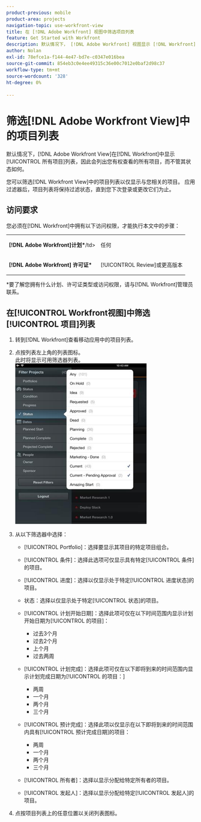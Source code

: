 ```yaml
---
product-previous: mobile
product-area: projects
navigation-topic: use-workfront-view
title: 在 [!DNL Adobe Workfront] 视图中筛选项目列表
feature: Get Started with Workfront
description: 默认情况下， [!DNL Adobe Workfront] 视图显示 [!DNL Workfront]中的[!UICONTROL 所有项目]列表，因此您有权查看的所有项目都会列出，而不管其状态如何。
author: Nolan
exl-id: 78efce1a-f144-4e47-bd7e-c0347e016bea
source-git-commit: 854eb3c0e4ee49315c36e00c7012e0baf2d98c37
workflow-type: tm+mt
source-wordcount: '328'
ht-degree: 0%

---
```


# 筛选[!DNL Adobe Workfront View]中的项目列表

默认情况下，[!DNL Adobe Workfront View]在[!DNL Workfront]中显示[!UICONTROL 所有项目]列表，因此会列出您有权查看的所有项目，而不管其状态如何。

您可以筛选[!DNL Workfront View]中的项目列表以仅显示与您相关的项目。 应用过滤器后，项目列表将保持过滤状态，直到您下次登录或更改它们为止。

## 访问要求

您必须在[!DNL Workfront]中拥有以下访问权限，才能执行本文中的步骤：

<table style="table-layout:auto"> 
 <col> 
 </col> 
 <col> 
 </col> 
 <tbody> 
  <tr> 
   <td role="rowheader"><strong>[!DNL Adobe Workfront]计划*</strong>/td&gt; 
   <td> <p>任何</p> </td> 
  </tr> 
  <tr> 
   <td role="rowheader"><strong>[!DNL Adobe Workfront] 许可证*</strong></td> 
   <td> <p>[!UICONTROL Review]或更高版本</p> </td> 
  </tr> 
 </tbody> 
</table>

&#42;要了解您拥有什么计划、许可证类型或访问权限，请与[!DNL Workfront]管理员联系。

## 在[!UICONTROL Workfront视图]中筛选[!UICONTROL 项目]列表

1. 转到[!DNL Workfront]查看移动应用中的项目列表。
1. 点按列表左上角的列表图标。\
   此时将显示可用筛选器列表。\
   ![WF_View_filters_050621.jpg](assets/wf-view-filters-050621-350x427.jpg)

1. 从以下筛选器中选择：

   * [!UICONTROL Portfolio]：选择要显示其项目的特定项目组合。
   * [!UICONTROL 条件]：选择此选项可仅显示具有特定[!UICONTROL 条件]的项目。
   * [!UICONTROL 进度]：选择以仅显示处于特定[!UICONTROL 进度状态]的项目。
   * 状态：选择以仅显示处于特定[!UICONTROL 状态]的项目。
   * [!UICONTROL 计划开始日期]：选择此项可仅在以下时间范围内显示计划开始日期为[!UICONTROL 的项目]：

      * 过去3个月
      * 过去2个月
      * 上个月
      * 过去两周
   * [!UICONTROL 计划完成]：选择此项可仅在以下即将到来的时间范围内显示计划完成日期为[!UICONTROL 的项目：]

      * 两周
      * 一个月
      * 两个月
      * 三个月
   * [!UICONTROL 预计完成]：选择此项以仅显示在以下即将到来的时间范围内具有[!UICONTROL 预计完成日期]的项目：

      * 两周
      * 一个月
      * 两个月
      * 三个月
   * [!UICONTROL 所有者]：选择以显示分配给特定所有者的项目。
   * [!UICONTROL 发起人]：选择以显示分配给特定[!UICONTROL 发起人]的项目。




1. 点按项目列表上的任意位置以关闭列表图标。
